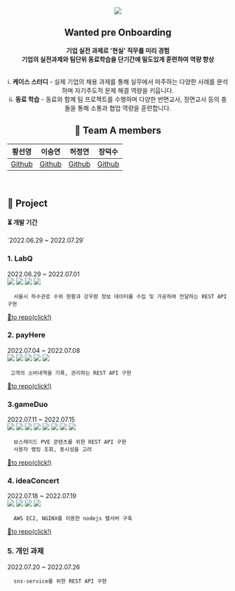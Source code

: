 <div align="center">
  <img src="https://capsule-render.vercel.app/api?type=Rounded&color=auto&height=150&section=header&text=wanted-pre-onboarding course teamA&fontSize=40" />

## Wanted pre Onboarding
<b>기업 실전 과제로 '현실' 직무를 미리 경험<br/>
기업의 실전과제와 팀단위 동료학습을 단기간에 밀도있게 훈련하여 역량 향상</b>

  <br/>
  i. <b>케이스 스터디</b> - 실제 기업의 채용 과제를 통해 실무에서 마주하는 다양한 사례를
  분석하며 자기주도적 문제 해결 역량을 키웁니다.</br>
  ii. <b>동료 학습</b> -  동료와 함께 팀 프로젝트를 수행하며 다양한 반면교사,
  정면교사 등의 충돌을 통해 소통과 협업 역량을 훈련합니다.


## 🌈 Team A members  

  |황선영|이승연|허정연|장덕수|
  |:------:|:------:|:------:|:------:|
  |[Github](https://github.com/syoungee) | [Github](https://github.com/dltmddus1998) | [Github](https://github.com/golgol22) | [Github](https://github.com/dapsu) |

  <br/>
</div>

  ## 📒 Project

  <h4> ⏳  개발 기간  </h4> 
  `2022.06.29  ~ 2022.07.29`
  <br/>
  
  
  ### 1. LabQ
  2022.06.29 ~ 2022.07.01</br>
    <img src="https://img.shields.io/badge/Node.js-339933?style=flat&logo=Node.js&logoColor=white"/>
    <img src="https://img.shields.io/badge/Express-000000?style=flat&logo=Express&logoColor=white"/>
    <img src="https://img.shields.io/badge/Javscript-F7DF1E?style=flat&logo=Javascript&logoColor=white"/>
    <img src="https://img.shields.io/badge/Amazon EC2-FF9900?style=flat&logo=Amazon EC2&logoColor=white"/></br>
  ```
    서울시 하수관로 수위 현황과 강우량 정보 데이터를 수집 및 가공하여 전달하는 REST API 구현
  ```
  [🐰to repo(click!)](https://github.com/3rd-wanted-pre-onboarding-teamA/labQ-Wanted-A)
  ### 2. payHere
  2022.07.04 ~ 2022.07.08</br>
    <img src="https://img.shields.io/badge/Node.js-339933?style=flat&logo=Swift&logoColor=white"/>
    <img src="https://img.shields.io/badge/Express-000000?style=flat&logo=Express&logoColor=white"/>
    <img src="https://img.shields.io/badge/MySQL-4479A1?style=flat&logo=MySQL&logoColor=white"/>
    <img src="https://img.shields.io/badge/Amazon EC2-FF9900?style=flat&logo=Amazon EC2&logoColor=white"/>
    <img src="https://img.shields.io/badge/Amazon RDS-527FFF?style=flat&logo=Amazon RDS&logoColor=white"/></br>
  ```
   고객의 소비내역을 기록, 관리하는 REST API 구현
  ```
  [🐥to repo(click!)](https://github.com/3rd-wanted-pre-onboarding-teamA/payHere-Wanted-A)</br>
  ### 3.gameDuo
  2022.07.11 ~ 2022.07.15</br>
    <img src="https://img.shields.io/badge/Node.js-339933?style=flat&logo=Node.js&logoColor=white"/>
    <img src="https://img.shields.io/badge/Express-000000?style=flat&logo=Express&logoColor=white"/>
    <img src="https://img.shields.io/badge/Docker-2496ED?style=flat&logo=Docker&logoColor=white"/>
    <img src="https://img.shields.io/badge/MySQL-4479A1?style=flat&logo=MySQL&logoColor=white"/>
    <img src="https://img.shields.io/badge/Redis-DC382D?style=flat&logo=Redis&logoColor=white"/>
    <img src="https://img.shields.io/badge/Amazon EC2-FF9900?style=flat&logo=Amazon EC2&logoColor=white"/>
    <img src="https://img.shields.io/badge/Amazon RDS-527FFF?style=flat&logo=Amazon RDS&logoColor=white"/>
    <img src="https://img.shields.io/badge/Amazon ElastiCache-1c5a9a?style=flat&logo=redis&logoColor=white"/></br>
  ```
    보스레이드 PVE 콘텐츠를 위한 REST API 구현  
    사용자 랭킹 조회, 동시성을 고려
  ```
  [🐷to repo(click!)](https://github.com/3rd-wanted-pre-onboarding-teamA/gameDuo-Wanted-A)</br>
  ### 4. ideaConcert
  2022.07.18 ~ 2022.07.19</br>
    <img src="https://img.shields.io/badge/Node.js-339933?style=flat&logo=Node.js&logoColor=white"/>
    <img src="https://img.shields.io/badge/Express-000000?style=flat&logo=Express&logoColor=white"/>
    <img src="https://img.shields.io/badge/Amazon EC2-FF9900?style=flat&logo=Amazon EC2&logoColor=white"/>
    <img src ="https://img.shields.io/badge/Nginx-009639?style=flat&logo=Nginx&logoColor=white"/></br>
  ```
    AWS EC2, NGINX를 이용한 nodejs 웹서버 구축
  ```
  [🐻to repo(click!)](https://github.com/3rd-wanted-pre-onboarding-teamA/ideaConcert-Wanted-A)</br>
  
  ### 5. 개인 과제
  2022.07.20 ~ 2022.07.26
  ```
    sns-service를 위한 REST API 구현
  ```
